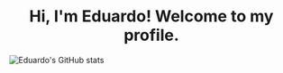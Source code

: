 <h1 align="center">Hi, I'm Eduardo! Welcome to my profile.</h1>


![Eduardo's GitHub stats](https://github-readme-stats.vercel.app/api?username=eduardofreitas2&show_icons=true&theme=tokyonight)
